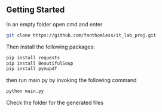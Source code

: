 ## Getting Started

In an empty folder open cmd and enter

```bash
git clone https://github.com/fanthomless/it_lab_proj.git
```

Then install the following packages:

```bash
pip install requests
pip install BeautifulSoup
pip install pymupdf
```

then run main.py by invoking the following command

```bash
python main.py
```

Check the folder for the generated files
